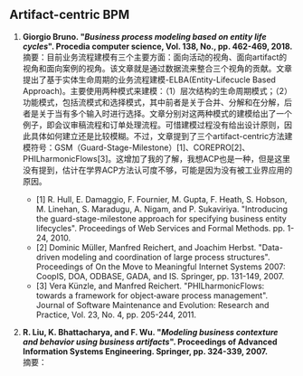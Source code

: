 ## Artifact-centric BPM
1. **Giorgio Bruno. "***Business process modeling based on entity life cycles***". Procedia computer science, Vol. 138, No., pp. 462-469, 2018.**  
摘要：目前业务流程建模有三个主要方面：面向活动的视角、面向artifact的视角和面向案例的视角。该文章就是通过数据流来整合三个视角的贡献。文章提出了基于实体生命周期的业务流程建模-ELBA(Entity-Lifecucle Based Approach)。主要使用两种模式来建模：（1）层次结构的生命周期模式；（2）功能模式，包括流模式和选择模式，其中前者是关于合并、分解和在分解，后者是关于当有多个输入时进行选择。文章分别对这两种模式的建模给出了一个例子，即会议审稿流程和订单处理流程。可惜建模过程没有给出设计原则，因此具体如何建立还是比较模糊。不过，文章提到了三个artifact-centric方法建模符号：GSM（Guard-Stage-Milestone）[1]、COREPRO[2]、PHILharmonicFlows[3]。这增加了我的了解，我想ACP也是一种，但是这里没有提到，估计在学界ACP方法认可度不够，可能是因为没有被工业界应用的原因。
   + [1] R. Hull, E. Damaggio, F. Fournier, M. Gupta, F. Heath, S. Hobson, M. Linehan, S. Maradugu, A. Nigam, and P. Sukaviriya. "Introducing the guard-stage-milestone approach for specifying business entity lifecycles". Proceedings of Web Services and Formal Methods. pp. 1-24, 2010.
   + [2] Dominic Müller, Manfred Reichert, and Joachim Herbst. "Data-driven modeling and coordination of large process structures". Proceedings of On the Move to Meaningful Internet Systems 2007: CoopIS, DOA, ODBASE, GADA, and IS. Springer, pp. 131-149, 2007.
   + [3] Vera Künzle, and Manfred Reichert. "PHILharmonicFlows: towards a framework for object‐aware process management". Journal of Software Maintenance and Evolution: Research and Practice, Vol. 23, No. 4, pp. 205-244, 2011.

2.  **R. Liu, K. Bhattacharya, and F. Wu. "***Modeling business contexture and behavior using business artifacts***". Proceedings of Advanced Information Systems Engineering. Springer, pp. 324-339, 2007.**  
摘要：
